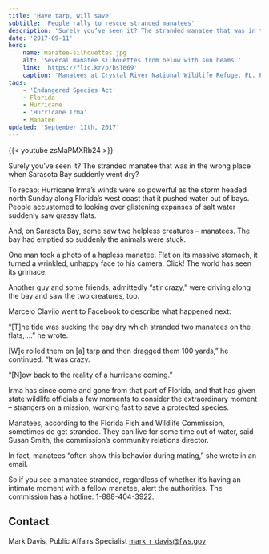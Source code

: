 ```yaml
---
title: 'Have tarp, will save'
subtitle: 'People rally to rescue stranded manatees'
description: 'Surely you’ve seen it? The stranded manatee that was in the wrong place when Sarasota Bay suddenly went dry?'
date: '2017-09-11'
hero:
    name: manatee-silhouettes.jpg
    alt: 'Several manatee silhouettes from below with sun beams.'
    link: 'https://flic.kr/p/bsT669'
    caption: 'Manatees at Crystal River National Wildlife Refuge, FL. Photo by David Hinkel, USFWS.'
tags:
    - 'Endangered Species Act'
    - Florida
    - Hurricane
    - 'Hurricane Irma'
    - Manatee
updated: 'September 11th, 2017'
---
```


{{< youtube zsMaPMXRb24 >}}

Surely you’ve seen it? The stranded manatee that was in the wrong place when Sarasota Bay suddenly went dry?
 
To recap: Hurricane Irma’s winds were so powerful as the storm headed north Sunday along Florida’s west coast that it pushed water out of bays. People accustomed to looking over glistening expanses of salt water suddenly saw grassy flats.
 
And, on Sarasota Bay, some saw two helpless creatures – manatees. The bay had emptied so suddenly the animals were stuck.
 
One man took a photo of a hapless manatee. Flat on its massive stomach, it turned a wrinkled, unhappy face to his camera. Click! The world has seen its grimace.
 
Another guy and some friends, admittedly “stir crazy,” were driving along the bay and saw the two creatures, too.
 
Marcelo Clavijo went to Facebook to describe what happened next:
 
“[T]he tide was sucking the bay dry which stranded two manatees on the flats, …” he wrote.
 
[W]e rolled them on [a] tarp and then dragged them 100 yards,” he continued. “It was crazy.
 
“[N]ow back to the reality of a hurricane coming.”
 
Irma has since come and gone from that part of Florida, and that has given state wildlife officials a few moments to consider the extraordinary moment – strangers on a mission, working fast to save a protected species.
 
Manatees, according to the Florida Fish and Wildlife Commission, sometimes do get stranded. They can live for some time out of water, said Susan Smith, the commission’s community relations director.
 
In fact, manatees “often show this behavior during mating,” she wrote in an email.
 
So if you see a manatee stranded, regardless of whether it’s having an intimate moment with a fellow manatee, alert the authorities. The commission has a hotline: 1-888-404-3922.

## Contact

Mark Davis, Public Affairs Specialist 
[mark_r_davis@fws.gov](mailto:mark_r_davis@fws.gov)
